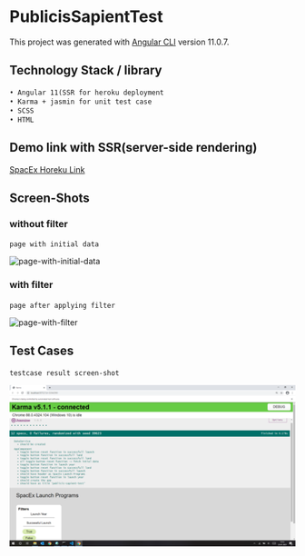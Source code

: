 # PublicisSapientTest

This project was generated with [Angular CLI](https://github.com/angular/angular-cli) version 11.0.7.

## Technology Stack / library

    • Angular 11(SSR for heroku deployment
    • Karma + jasmin for unit test case
    • SCSS
    • HTML

## Demo link with SSR(server-side rendering)

[SpacEx Horeku Link](https://manish-publicis-sapient-test.herokuapp.com/)

## Screen-Shots

### without filter

`page with initial data`

![page-with-initial-data](https://rawcdn.githack.com/dev-sharan/uploads/87984ed96b5e038383a974edcc1fa7ec41c4daec/Screenshot%20(53).png)

### with filter

`page after applying filter`

![page-with-filter](https://rawcdn.githack.com/dev-sharan/uploads/87984ed96b5e038383a974edcc1fa7ec41c4daec/Screenshot%20(52).png)

## Test Cases

`testcase result screen-shot`

![test-case-result-img](https://raw.githubusercontent.com/dev-sharan/uploads/main/Screenshot%20(55).png)

